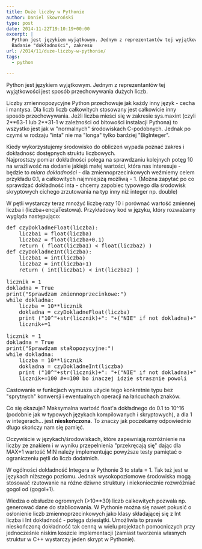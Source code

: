 ```yaml
---
title: Duże liczby w Pythonie
author: Daniel Skowroński
type: post
date: 2014-11-22T19:10:19+00:00
excerpt: |
  Python jest językiem wyjątkowym. Jednym z reprezentantów tej wyjątkowości jest sposób przechowywania liczb.<br />
  Badanie "dokładności", zakresu
url: /2014/11/duze-liczby-w-pythonie/
tags:
  - python

---
```

Python jest językiem wyjątkowym. Jednym z reprezentantów tej wyjątkowości jest sposób przechowywania dużych liczb.

Liczby zmiennopozycyjne Python przechowuje jak każdy inny język - cecha i mantysa. Dla liczb liczb całkowitych stosowany jest całkowicie inny sposób przechowywania. Jeżli liczba mieści się w zakresie <span class="lang:python EnlighterJSRAW  crayon-inline " >sys.maxint</span> (czyli 2\*\*63-1 lub 2\*\*31-1 w zależności od bitowości instalacji Pythona) to wszystko jest jak w "normalnych" środowiskach C-podobnych. Jednak po czymś w rodzaju "inta" nie ma "longa" tylko bardziej "BigInteger".

Kiedy wykorzystujemy środowisko do obliczeń wypada poznać zakres i dokładność dostępnych struktu liczbowych.  
Najprostszy pomiar dokładności polega na sprawdzaniu kolejnych potęg 10 na wrażliwość na dodanie jakiejś małej wartości, która nas interesuje - będzie to _miara dokładności_ - dla zmiennoprzecinkowych weźmiemy celem przykładu 0.1, a całkowitych najmniejszą możliwą - 1. (Można zapytać po co sprawdzać dokładność inta - chcemy zapobiec typowego dla środowisk skryptowych cichego zrzutowania na typ inny niż integer np. double)

W pętli wystarczy teraz mnożyć liczbę razy 10 i porównać wartość zmiennej liczba i (liczba+encjaTestowa). Przykładowy kod w języku, który rozważamy wygląda następująco: 

<pre class="lang:python EnlighterJSRAW " >def czyDokladneFloat(liczba):
	liczba1 = float(liczba)
	liczba2 = float(liczba+0.1)
	return ( float(liczba1) &lt; float(liczba2) )
def czyDokladneInt(liczba):
	liczba1 = int(liczba)
	liczba2 = int(liczba+1)
	return ( int(liczba1) &lt; int(liczba2) )

licznik = 1
dokladna = True
print("Sprawdzam zmiennoprzecinkowe:")
while dokladna:
	liczba = 10**licznik
	dokladna = czyDokladneFloat(liczba)
	print ("10^"+str(licznik)+": "+("NIE" if not dokladna)+"dokładna")
	licznik+=1

licznik = 1
dokladna = True
print("Sprawdzam stałopozycyjne:")
while dokladna:
	liczba = 10**licznik
	dokladna = czyDokladneInt(liczba)
	print ("10^"+str(licznik)+": "+("NIE" if not dokladna)+"dokładna")
	licznik+=100 #+=100 bo inaczej idzie strasznie powoli
</pre>

Castowanie w funkcjach wymusza użycie tego konkretnie typu bez "sprytnych" konwersji i ewentualnych operacji na łańcuchach znaków.

Co się okazuje? Maksymalna wartość float'a dokładnego do 0.1 to 10^16 (podobnie jak w typowych językach kompilowanych i skryptowych), a dla 1 w integerach... jest **nieskończona**. To znaczy jak poczekamy odpowiednio długo skończy nam się pamięć. 

Oczywiście w językach/środowiskach, które zapewniają rozróżnienie na liczby ze znakiem i w wyniku przepelnienia "przekręcają się" dając dla MAX+1 wartość MIN należy implementując powyższe testy pamiętać o ograniczeniu pętli do liczb dodatnich. 

W ogólności dokładność Integera w Pythonie 3 to stała = 1. Tak też jest w językach niższego poziomu. Jednak wysokopoziomowe środowiska mogą stosować rzutowanie na różne dziwne struktury i niekoniecznie rozwróżniać gogol od (gogol+1).

Wiedza o obsłudze ogromnych (>10**30) liczb calkowitych pozwala np. generować dane do stablicowania. W Pythonie można się nawet pokusić o osłonienie liczb zmiennoprzecinkowych jako klasy składającej się z Int liczba i Int dokładność - potęga dziesiątki. Umożliwia to prawie nieskończoną dokładność tak cenną w wielu projektach pomocniczych przy jednocześnie niskim koszcie implementacji (zamiast tworzenia własnych struktur w C++ wystarczy jeden skrypt w Pythonie).